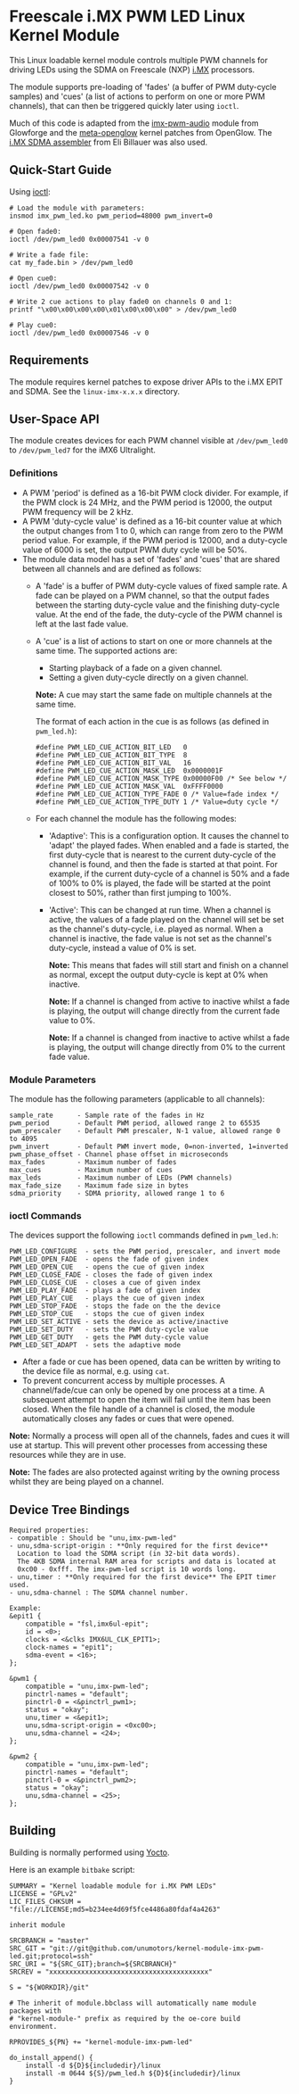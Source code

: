 # Freescale i.MX PWM LED Linux Kernel Module
This Linux loadable kernel module controls multiple PWM channels for driving
LEDs using the SDMA on Freescale (NXP) [i.MX](https://www.nxp.com/products/processors-and-microcontrollers/arm-processors/i-mx-applications-processors)
processors.

The module supports pre-loading of 'fades' (a buffer of PWM duty-cycle samples)
and 'cues' (a list of actions to perform on one or more PWM channels), that can
then be triggered quickly later using `ioctl`.

Much of this code is adapted from the [imx-pwm-audio](https://github.com/Glowforge/kernel-module-imx-pwm-audio/)
module from Glowforge and the [meta-openglow](https://github.com/ScottW514/meta-openglow)
kernel patches from OpenGlow. The [i.MX SDMA assembler](http://billauer.co.il/blog/2011/10/imx-sdma-howto-assembler-linux/)
from Eli Billauer was also used.

## Quick-Start Guide
Using [ioctl](https://github.com/jerome-pouiller/ioctl/):
```
# Load the module with parameters:
insmod imx_pwm_led.ko pwm_period=48000 pwm_invert=0

# Open fade0:
ioctl /dev/pwm_led0 0x00007541 -v 0

# Write a fade file:
cat my_fade.bin > /dev/pwm_led0

# Open cue0:
ioctl /dev/pwm_led0 0x00007542 -v 0

# Write 2 cue actions to play fade0 on channels 0 and 1:
printf "\x00\x00\x00\x00\x01\x00\x00\x00" > /dev/pwm_led0

# Play cue0:
ioctl /dev/pwm_led0 0x00007546 -v 0
```

## Requirements
The module requires kernel patches to expose driver APIs to the i.MX EPIT and
SDMA. See the `linux-imx-x.x.x` directory.

## User-Space API
The module creates devices for each PWM channel visible at `/dev/pwm_led0` to
`/dev/pwm_led7` for the iMX6 Ultralight.

### Definitions
- A PWM 'period' is defined as a 16-bit PWM clock divider. For example, if the
  PWM clock is 24 MHz, and the PWM period is 12000, the output PWM frequency
  will be 2 kHz.
- A PWM 'duty-cycle value' is defined as a 16-bit counter value at which the
  output changes from 1 to 0, which can range from zero to the PWM period value.
  For example, if the PWM period is 12000, and a duty-cycle value of 6000 is
  set, the output PWM duty cycle will be 50%.
- The module data model has a set of 'fades' and 'cues' that are shared between
  all channels and are defined as follows:
  - A 'fade' is a buffer of PWM duty-cycle values of fixed sample rate. A fade
    can be played on a PWM channel, so that the output fades between the
    starting duty-cycle value and the finishing duty-cycle value. At the end of
    the fade, the duty-cycle of the PWM channel is left at the last fade value.
  - A 'cue' is a list of actions to start on one or more channels at the same
    time. The supported actions are:
    - Starting playback of a fade on a given channel.
    - Setting a given duty-cycle directly on a given channel.

    **Note:** A cue may start the same fade on multiple channels at the same
    time.

    The format of each action in the cue is as follows (as defined in
    `pwm_led.h`):

        #define PWM_LED_CUE_ACTION_BIT_LED   0
        #define PWM_LED_CUE_ACTION_BIT_TYPE  8
        #define PWM_LED_CUE_ACTION_BIT_VAL   16
        #define PWM_LED_CUE_ACTION_MASK_LED  0x0000001F
        #define PWM_LED_CUE_ACTION_MASK_TYPE 0x00000F00 /* See below */
        #define PWM_LED_CUE_ACTION_MASK_VAL  0xFFFF0000
        #define PWM_LED_CUE_ACTION_TYPE_FADE 0 /* Value=fade index */
        #define PWM_LED_CUE_ACTION_TYPE_DUTY 1 /* Value=duty cycle */

  - For each channel the module has the following modes:
    - 'Adaptive': This is a configuration option. It causes the channel to
      'adapt' the played fades. When enabled and a fade is started, the first
      duty-cycle that is nearest to the current duty-cycle of the channel is
      found, and then the fade is started at that point. For example, if the
      current duty-cycle of a channel is 50% and a fade of 100% to 0% is played,
      the fade will be started at the point closest to 50%, rather than first
      jumping to 100%.
    - 'Active': This can be changed at run time. When a channel is active, the
      values of a fade played on the channel will set be set as the channel's
      duty-cycle, i.e. played as normal. When a channel is inactive, the fade
      value is not set as the channel's duty-cycle, instead a value of 0% is
      set.

      **Note:** This means that fades will still start and finish on a channel
      as normal, except the output duty-cycle is kept at 0% when inactive.

      **Note:** If a channel is changed from active to inactive whilst a fade is
      playing, the output will change directly from the current fade value to
      0%.

      **Note:** If a channel is changed from inactive to active whilst a fade is
      playing, the output will change directly from 0% to the current fade
      value.

### Module Parameters
The module has the following parameters (applicable to all channels):

    sample_rate      - Sample rate of the fades in Hz
    pwm_period       - Default PWM period, allowed range 2 to 65535
    pwm_prescaler    - Default PWM prescaler, N-1 value, allowed range 0 to 4095
    pwm_invert       - Default PWM invert mode, 0=non-inverted, 1=inverted
    pwm_phase_offset - Channel phase offset in microseconds
    max_fades        - Maximum number of fades
    max_cues         - Maximum number of cues
    max_leds         - Maximum number of LEDs (PWM channels)
    max_fade_size    - Maximum fade size in bytes
    sdma_priority    - SDMA priority, allowed range 1 to 6

### ioctl Commands
The devices support the following `ioctl` commands defined in `pwm_led.h`:

    PWM_LED_CONFIGURE  - sets the PWM period, prescaler, and invert mode
    PWM_LED_OPEN_FADE  - opens the fade of given index
    PWM_LED_OPEN_CUE   - opens the cue of given index
    PWM_LED_CLOSE_FADE - closes the fade of given index
    PWM_LED_CLOSE_CUE  - closes a cue of given index
    PWM_LED_PLAY_FADE  - plays a fade of given index
    PWM_LED_PLAY_CUE   - plays the cue of given index
    PWM_LED_STOP_FADE  - stops the fade on the the device
    PWM_LED_STOP_CUE   - stops the cue of given index
    PWM_LED_SET_ACTIVE - sets the device as active/inactive
    PWM_LED_SET_DUTY   - sets the PWM duty-cycle value
    PWM_LED_GET_DUTY   - gets the PWM duty-cycle value
    PWM_LED_SET_ADAPT  - sets the adaptive mode

- After a fade or cue has been opened, data can be written by writing to the
  device file as normal, e.g. using `cat`.
- To prevent concurrent access by multiple processes. A channel/fade/cue can
  only be opened by one process at a time. A subsequent attempt to open the item
  will fail until the item has been closed. When the file handle of a channel is
  closed, the module automatically closes any fades or cues that were opened.

**Note:** Normally a process will open all of the channels, fades and cues it
will use at startup. This will prevent other processes from accessing these
resources while they are in use.

**Note:** The fades are also protected against writing by the owning process
whilst they are being played on a channel.

## Device Tree Bindings
```
Required properties:
- compatible : Should be "unu,imx-pwm-led"
- unu,sdma-script-origin : **Only required for the first device**
  Location to load the SDMA script (in 32-bit data words).
  The 4KB SDMA internal RAM area for scripts and data is located at
  0xc00 - 0xfff. The imx-pwm-led script is 10 words long.
- unu,timer : **Only required for the first device** The EPIT timer used.
- unu,sdma-channel : The SDMA channel number.

Example:
&epit1 {
	compatible = "fsl,imx6ul-epit";
	id = <0>;
	clocks = <&clks IMX6UL_CLK_EPIT1>;
	clock-names = "epit1";
	sdma-event = <16>;
};

&pwm1 {
	compatible = "unu,imx-pwm-led";
	pinctrl-names = "default";
	pinctrl-0 = <&pinctrl_pwm1>;
	status = "okay";
	unu,timer = <&epit1>;
	unu,sdma-script-origin = <0xc00>;
	unu,sdma-channel = <24>;
};

&pwm2 {
	compatible = "unu,imx-pwm-led";
	pinctrl-names = "default";
	pinctrl-0 = <&pinctrl_pwm2>;
	status = "okay";
	unu,sdma-channel = <25>;
};
```

## Building
Building is normally performed using [Yocto](https://www.yoctoproject.org/).

Here is an example `bitbake` script:
```
SUMMARY = "Kernel loadable module for i.MX PWM LEDs"
LICENSE = "GPLv2"
LIC_FILES_CHKSUM = "file://LICENSE;md5=b234ee4d69f5fce4486a80fdaf4a4263"

inherit module

SRCBRANCH = "master"
SRC_GIT = "git://git@github.com/unumotors/kernel-module-imx-pwm-led.git;protocol=ssh"
SRC_URI = "${SRC_GIT};branch=${SRCBRANCH}"
SRCREV = "xxxxxxxxxxxxxxxxxxxxxxxxxxxxxxxxxxxxxxxx"

S = "${WORKDIR}/git"

# The inherit of module.bbclass will automatically name module packages with
# "kernel-module-" prefix as required by the oe-core build environment.

RPROVIDES_${PN} += "kernel-module-imx-pwm-led"

do_install_append() {
    install -d ${D}${includedir}/linux
    install -m 0644 ${S}/pwm_led.h ${D}${includedir}/linux
}
```
